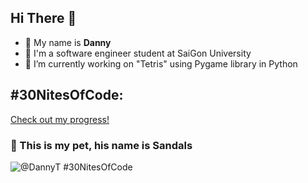 ## Hi There 👋

- 🌱 My name is **Danny**
- 🔭 I'm a software engineer student at SaiGon University
- 🔨 I’m currently working on "Tetris" using Pygame library in Python

## #30NitesOfCode:
[Check out my progress!](https://www.codedex.io/@DannyT/30-nites-of-code)

### 🐾 This is my pet, his name is **Sandals**

![@DannyT #30NitesOfCode](https://www.codedex.io/api/petStatus?user=DannyT)

<!--
**DannyTheKO/DannyTheKO** is a ✨ _special_ ✨ repository because its `README.md` (this file) appears on your GitHub profile.

Here are some ideas to get you started:

- 🔭 I’m currently working on ...
- 🌱 I’m currently learning ...
- 👯 I’m looking to collaborate on ...
- 🤔 I’m looking for help with ...
- 💬 Ask me about ...
- 📫 How to reach me: ...
- 😄 Pronouns: ...
- ⚡ Fun fact: ...
-->
